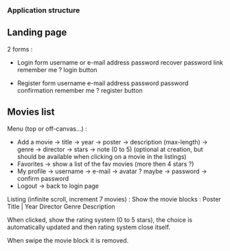 ### Application structure

## Landing page 
2 forms :
* Login form
username or e-mail address
password
recover password link
remember me ?
login button

* Register form
username
e-mail address
password
password confirmation
remember me ?
register button

## Movies list
Menu (top or off-canvas...) :
* Add a movie
	-> title
	-> year
	-> poster
	-> description (max-length)
	-> genre
	-> director
	-> stars
	-> note (0 to 5) (optional at creation, but should be available when clicking on a movie in the listings)
* Favorites
	-> show a list of the fav movies (more then 4 stars ?)
* My profile 
	-> username
	-> e-mail
	-> avatar ? maybe
	-> password
	-> confirm password
* Logout 
	-> back to login page

Listing (infinite scroll, increment 7 movies) :
Show the movie blocks :
Poster
Title | Year
Director
Genre
Description

When clicked, show the rating system (0 to 5 stars), the choice is automatically updated and then rating system close itself.

When swipe the movie block it is removed.
